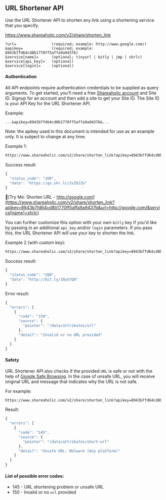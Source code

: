 URL Shortener API
---

Use the URL Shortener API to shorten any link using a shortening service that you specify.

  https://www.shareaholic.com/v2/share/shorten_link

    ?url=                (required; example: http://www.google.com/)
    &apikey=             (required; example: 8943b7fd64cd8b1770ff5affa9a9437b)
    &service[name]=      (optional; tinyurl | bitly | jmp | shrlc)
    &service[api_key]=   (optional)
    &service[login]=     (optional)


#### Authentication

All API endpoints require authentication credentials to be supplied as query arguments. To get started, you'll need a free [Shareaholic account](https://www.shareaholic.com/signup) and Site ID. Signup for an account and then add a site to get your Site ID. The Site ID is your API Key for the URL Shortener API.

Example:
```
...&apikey=8943b7fd64cd8b1770ff5affa9a9437b&...
```

Note: the apikey used in this document is intended for use as an example only. It is subject to change at any time.

Example 1:

```html
https://www.shareaholic.com/v2/share/shorten_link?apikey=8943b7fd64cd8b1770ff5affa9a9437b&url=http://google.com/&service[name]=shrlc
```

Success result:

```javascript
{
  "status_code": "200",
  "data": "https://go.shr.lc/2sZ8JZo"
}
```

🔗[Try Me: Shorten URL - http://google.com](https://www.shareaholic.com/v2/share/shorten_link?apikey=8943b7fd64cd8b1770ff5affa9a9437b&url=http://google.com/&service[name]=shrlc)

You can further customize this option with your own `bitly` key if you'd like by passing in an additional `api_key` and/or `login` parameters. If you pass this, the URL Shortener API will use your key to shorten the link.

Example 2 (with custom key):

```html
https://www.shareaholic.com/v2/share/shorten_link?apikey=8943b7fd64cd8b1770ff5affa9a9437b&url=http://google.com/&service[name]=bitly&service[api_key]=[INSERT YOUR BITLY API KEY]&service[login]=[INSERT YOUR BITLY LOGIN]
```

Success result:
  
```javascript
{
  "status_code": "200",
  "data": "http://bit.ly/18yU7Q9"
}
```

Error result:

```javascript
{
  "errors": [
    {
      "code": "150",
      "source": {
        "pointer": "/data/attributes/url"
      },
      "detail": "Invalid or no URL provided"
    }
  ]
}
```

#### Safety

URL Shortener API also checks if the provided `URL` is safe or not with the help of [Google Safe Browsing](https://safebrowsing.google.com/). In the case of unsafe URL, you will receive original URL and message that indicates why the URL is not safe.

For example:

```html
https://www.shareaholic.com/v2/share/shorten_link?apikey=8943b7fd64cd8b1770ff5affa9a9437b&url=http://testsafebrowsing.appspot.com/apiv4/ANY_PLATFORM/MALWARE/URL/&service[name]=shrlc
```

Result:

```javascript
{
  "errors": [
    {
      "code": "145",
      "source": {
        "pointer": "/data/attributes/short-url"
      },
      "detail": "Unsafe URL: Malware (Any platform)"
    }
  ]
}
```

#### List of possible error codes:

* 145 - URL shortening problem or unsafe URL
* 150 - Invalid or no `url` provided
